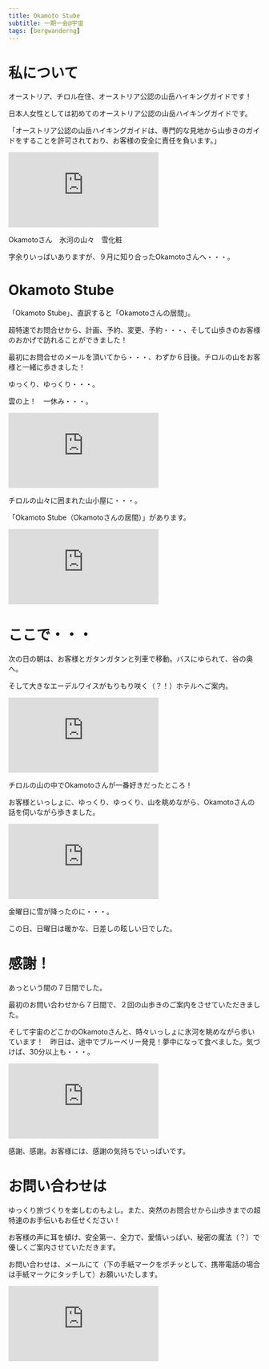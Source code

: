 ```yaml
---
title: Okamoto Stube
subtitle: 一期一会@宇宙
tags: [bergwanderng]
---
```


# 私について

オーストリア、チロル在住、オーストリア公認の山岳ハイキングガイドです！

日本人女性としては初めてのオーストリア公認の山岳ハイキングガイドです。

「オーストリア公認の山岳ハイキングガイドは、専門的な見地から山歩きのガイドをすることを許可されており、お客様の安全に責任を負います。」

![20250929obergurglberg](https://piwigo.schickl.de/i.php?/upload/2025/09/30/20250930130408-ddeef398-me.jpg)

Okamotoさん　氷河の山々　雪化粧

字余りいっぱいありますが、９月に知り合ったOkamotoさんへ・・・。


# Okamoto Stube

「Okamoto Stube」、直訳すると「Okamotoさんの居間」。

超特速でお問合せから、計画、予約、変更、予約・・・、そして山歩きのお客様のおかげで訪れることができました！

最初にお問合せのメールを頂いてから・・・、わずか６日後。チロルの山をお客様と一緒に歩きました！

ゆっくり、ゆっくり・・・。

雲の上！　一休み・・・。

![20250906unkai](https://piwigo.schickl.de/i.php?/upload/2025/09/30/20250930130521-ef0b0804-me.jpg)


チロルの山々に囲まれた山小屋に・・・。

「Okamoto Stube（Okamotoさんの居間）」があります。

![20250906okamotostube](https://piwigo.schickl.de/i.php?/upload/2025/09/30/20250930130559-61075249-me.jpg)


# ここで・・・

次の日の朝は、お客様とガタンガタンと列車で移動。バスにゆられて、谷の奥へ。

そして大きなエーデルワイスがもりもり咲く（？！）ホテルへご案内。

![20250907edelweis](https://piwigo.schickl.de/i.php?/upload/2025/09/30/20250930130817-090d7543-me.jpg)


チロルの山の中でOkamotoさんが一番好きだったところ！

お客様といっしょに、ゆっくり、ゆっくり、山を眺めながら、Okamotoさんの話を伺いながら歩きました。

![20250907obergurgl](https://piwigo.schickl.de/i.php?/upload/2025/09/30/20250930130640-72af8f86-me.jpg)

金曜日に雪が降ったのに・・・。

この日、日曜日は暖かな、日差しの眩しい日でした。


# 感謝！　

あっという間の７日間でした。

最初のお問い合わせから７日間で、２回の山歩きのご案内をさせていただきました。

そして宇宙のどこかのOkamotoさんと、時々いっしょに氷河を眺めながら歩いています！　昨日は、途中でブルーベリー発見！夢中になって食べました。気づけば、30分以上も・・・。

![20250930Heidelbeer](https://piwigo.schickl.de/i.php?/upload/2025/09/30/20250930130437-ae6a9fcc-me.jpg)


感謝、感謝。お客様には、感謝の気持ちでいっぱいです。


# お問い合わせは

ゆっくり旅づくりを楽しむのもよし。また、突然のお問合せから山歩きまでの超特速のお手伝いもお任せください！

お客様の声に耳を傾け、安全第一、全力で、愛情いっぱい、秘密の魔法（？）で優しくご案内させていただきます。

お問い合わせは、メールにて（下の手紙マークをポチッとして、携帯電話の場合は手紙マークにタッチして）お願いいたします。

![20250917mamuttier](https://piwigo.schickl.de/i.php?/upload/2025/09/30/20250930135824-3a31b660-me.jpg)








